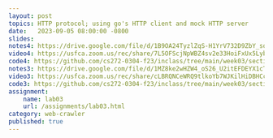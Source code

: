 ```yaml
---
layout: post
topics: HTTP protocol; using go's HTTP client and mock HTTP server
date:   2023-09-05 08:00:00 -0800
slides: 
notes4: https://drive.google.com/file/d/1B9OA24TyzlZqS-H1YrV732D9ZbY_soj4/view?usp=drive_link
video4: https://usfca.zoom.us/rec/share/7L5OFScjNpWBZ4sv2e33HoiFxUx5LybWniXG17rLpKDRXC0B3zWti5TnEACezbM.Y4cH9TQ8eWG4QUrt
code4: https://github.com/cs272-0304-f23/inclass/tree/main/week03/section04/http
notes3: https://drive.google.com/file/d/1MZ8ke2wHZW4_oS26_U2itEFDEYX1cTzk/view?usp=drive_link
video3: https://usfca.zoom.us/rec/share/cLBRQNCeWRQ9tlkoYb7WJKilHiDBHCcsKJVp97dndjK-1ivFLeG9iHkUfBMkssRP.RpWxtS4zAtwbRNCd
code3: https://github.com/cs272-0304-f23/inclass/tree/main/week03/section03/http
assignment:
    name: lab03
    url: /assignments/lab03.html
category: web-crawler
published: true
---
```

